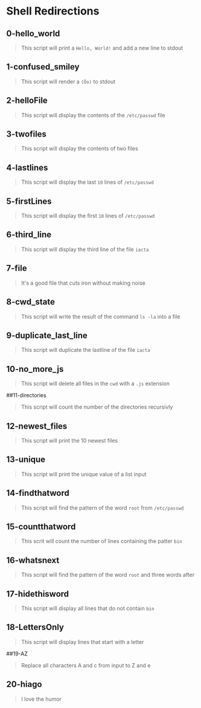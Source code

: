 # Shell Redirections 

## 0-hello_world 
> This script will print a `Hello, World!` and add a new line to stdout

## 1-confused_smiley
> This script will render a `(Ôo)` to stdout

## 2-helloFile 
> This script will display the contents of the `/etc/passwd` file

## 3-twofiles
> This script will display the contents of two files

## 4-lastlines
> This script will display the last `10` lines of `/etc/passwd`

## 5-firstLines
> This script will display the first `10` lines of `/etc/passwd`
 
## 6-third_line
> This script will display the third line of the file `iacta`

## 7-file
> It's a good file that cuts iron without making noise

## 8-cwd_state
> This script will write the result of the command `ls -la` into a file

## 9-duplicate_last_line
> This script will duplicate the lastline of the file `iacta`

## 10-no_more_js
> This script will delete all files in the `cwd` with a `.js` extension

##11-directories
> This script will count the number of the directories recursivly

## 12-newest_files
> This script will print the 10 newest files

## 13-unique
> This script will print the unique value of a list input

## 14-findthatword
> This script will find the pattern of the word `root` from `/etc/passwd`

## 15-countthatword
> This scrit will count the number of lines containing the patter `bin`

## 16-whatsnext 
> This script will find the pattern of the word `root` and three words after

## 17-hidethisword 
> This script will display all lines that do not contain `bin`

## 18-LettersOnly 
> This script will display lines that start with a letter 

##19-AZ
> Replace all characters A and c from input to Z and e

## 20-hiago 
> I love the humor
